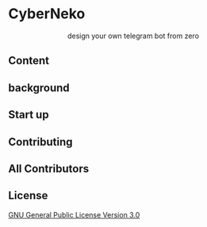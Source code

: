 # CyberNeko
<p align="center">design your own telegram bot from zero</p>

## Content

## background

## Start up

## Contributing

## All Contributors

## License
[GNU General Public License Version 3.0](https://github.com/cpeditor/cpeditor/blob/master/LICENSE)

